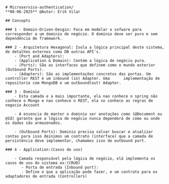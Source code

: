     # Microservico-authentication/ 
    **08-06-2025** @Autor: Erik Vilar

    ## Concepts
    
    ### 1 - Domain-Driven-Desgin: Foca em modelar o sofware para corresponder a um dominio de negòcio. O dominio deve ser puro e sem dependência de framework.

    ### 2 - Arquitetura Hexagonal: Isola a lógica principal deste sistema, de detalhes externos como DB outras API's.
        - (Port and Adapters): 
        - (Application & Domain): Contém a lógica de negócio pura.
        - (Ports): São as interfaces que definem como o mundo exterior (Outbound Ports).
        - (Adapters): São as implementações concretos das portas. Um controller REST é um inbound (in) Adapter. Uma      implementação de repositorio com MongoDB e um outbound(out) Adapter.

    ### 3 - Dominio
        - Esta camada e a mais importante, ela nao conhece o spring não conhece o Mongo e nao conhece o REST, ela so conhece as regras de negocio Account
        
        - A essencia de manter o dominio ser anotações como (@Document ou @Id) garante que a lógica de negócio nunca dependerá de como ou onde os dados são armazenados.

        - (Outbound Ports): Dominio precisa salvar buscar e atualizar contas para isso deinimos um contrato (interface) que a camada de persistência deve implementar, chamamos isso de outbound port.

    ### 4 - Application:(Casos de uso)

        - Camada responsável pela lógica de negócio, elá implementa os casos de uso do sistema ex:(CRUD)
           - Porta de entrada (Inbound port):
           - Define o que a aplicação pode fazer, e um contrato para os adaptadores de entrada (Controllers)
    



